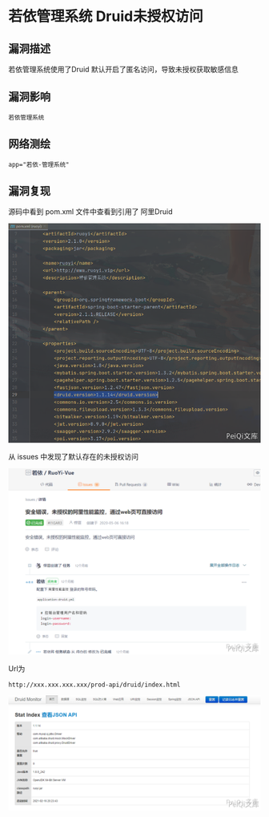 # 若依管理系统 Druid未授权访问

## 漏洞描述

若依管理系统使用了Druid 默认开启了匿名访问，导致未授权获取敏感信息

## 漏洞影响

```
若依管理系统
```

## 网络测绘

```
app="若依-管理系统"
```

## 漏洞复现

源码中看到 pom.xml 文件中查看到引用了 阿里Druid

![](images/202202101956128.png)



从 issues 中发现了默认存在的未授权访问



![](images/202202101957569.png)



Url为



```plain
http://xxx.xxx.xxx.xxx/prod-api/druid/index.html
```



![](images/202202101957317.png)

## 